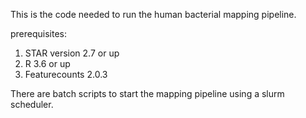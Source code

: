 This is the code needed to run the human bacterial mapping pipeline.

prerequisites:
1. STAR version 2.7 or up
2. R 3.6 or up
3. Featurecounts 2.0.3

There are batch scripts to start the mapping pipeline using a slurm scheduler.
